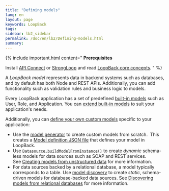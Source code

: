 ```yaml
---
title: "Defining models"
lang: en
layout: page
keywords: LoopBack
tags:
sidebar: lb2_sidebar
permalink: /doc/en/lb2/Defining-models.html
summary:
---
```


{% include important.html content="
**Prerequisites**

Install [API Connect](https://developer.ibm.com/apiconnect/) or [StrongLoop](Installing-StrongLoop.html) and read [LoopBack core concepts](LoopBack-core-concepts.html).
" %}

A _LoopBack model_ represents data in backend systems such as databases, and by default has both Node and REST APIs.
Additionally, you can add functionality such as validation rules and business logic to models.

Every LoopBack application has a set of predefined [built-in models](/doc/{{page.lang}}/lb2/Using-built-in-models.html) such as User, Role, and Application.
You can [extend built-in models](/doc/{{page.lang}}/lb2/Extending-built-in-models.html) to suit your application's needs.  

Additionally, you can [define your own custom models](/doc/{{page.lang}}/lb2/Creating-models.html) specific to your application: 

* Use the [model generator](/doc/{{page.lang}}/lb2/Model-generator.html) to create custom models from scratch. 
  This creates a [Model definition JSON file](/doc/{{page.lang}}/lb2/Model-definition-JSON-file.html) that defines your model in LoopBack.
* Use [`Datasource.buildModelFromInstance()`](http://apidocs.strongloop.com/loopback-datasource-juggler/#datasource-prototype-buildmodelfrominstance)
  to create _dynamic_ schema-less models for data sources such as SOAP and REST services.
  See [Creating models from unstructured data](/doc/{{page.lang}}/lb2/Creating-models-from-unstructured-data.html) for more information.
* For data sources backed by a relational database, a model typically corresponds to a table.
  Use [model discovery](/doc/{{page.lang}}/lb2/Discovering-models-from-relational-databases.html) to create _static_, schema-driven models for database-backed data sources.
  See [Discovering models from relational databases](/doc/{{page.lang}}/lb2/Discovering-models-from-relational-databases.html) for more information.
